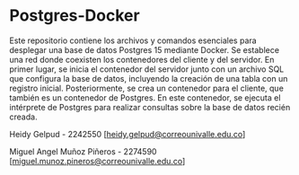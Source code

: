 # Postgres-Docker

Este repositorio contiene los archivos y comandos esenciales para desplegar una base de datos Postgres 15 mediante Docker. Se establece una red donde coexisten los contenedores del cliente y del servidor. En primer lugar, se inicia el contenedor del servidor junto con un archivo SQL que configura la base de datos, incluyendo la creación de una tabla con un registro inicial. Posteriormente, se crea un contenedor para el cliente, que también es un contenedor de Postgres. En este contenedor, se ejecuta el intérprete de Postgres para realizar consultas sobre la base de datos recién creada.


Heidy Gelpud - 2242550 [heidy.gelpud@correounivalle.edu.co]


Miguel Angel Muñoz Piñeros - 2274590 [miguel.munoz.pineros@correounivalle.edu.co]
